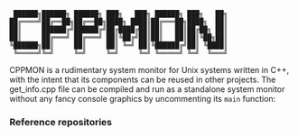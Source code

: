 
```
 ██████╗██████╗ ██████╗ ███╗   ███╗ ██████╗ ███╗   ██╗
██╔════╝██╔══██╗██╔══██╗████╗ ████║██╔═══██╗████╗  ██║
██║     ██████╔╝██████╔╝██╔████╔██║██║   ██║██╔██╗ ██║
██║     ██╔═══╝ ██╔═══╝ ██║╚██╔╝██║██║   ██║██║╚██╗██║
╚██████╗██║     ██║     ██║ ╚═╝ ██║╚██████╔╝██║ ╚████║
 ╚═════╝╚═╝     ╚═╝     ╚═╝     ╚═╝ ╚═════╝ ╚═╝  ╚═══╝
```

CPPMON is a rudimentary system monitor for Unix systems written in C++, with the intent that its components can be reused in other projects.
The get\_info.cpp file can be compiled and run as a standalone system monitor without any fancy console graphics by uncommenting its `main` function:




### Reference repositories




